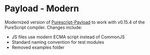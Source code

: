 # Payload - Modern
Modernized version of [Purescript-Payload](https://github.com/hoodunit/purescript-payload#building) to work with v0.15.4 of the PureScript compiler. Changes include: 
- JS files use modern ECMA script instead of CommonJS
- Standard naming convention for test modules
- Removed examples folder
